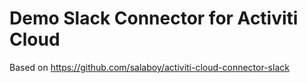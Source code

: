 # Demo Slack Connector for Activiti Cloud
Based on https://github.com/salaboy/activiti-cloud-connector-slack
